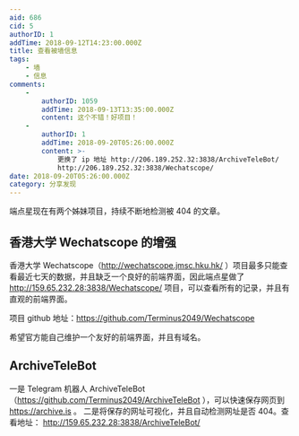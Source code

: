 ```yaml
---
aid: 686
cid: 5
authorID: 1
addTime: 2018-09-12T14:23:00.000Z
title: 查看被墙信息
tags:
    - 墙
    - 信息
comments:
    -
        authorID: 1059
        addTime: 2018-09-13T13:35:00.000Z
        content: 这个不错！好项目！
    -
        authorID: 1
        addTime: 2018-09-20T05:26:00.000Z
        content: >-
            更换了 ip 地址 http://206.189.252.32:3838/ArchiveTeleBot/
            http://206.189.252.32:3838/Wechatscope/
date: 2018-09-20T05:26:00.000Z
category: 分享发现
---
```


端点星现在有两个姊妹项目，持续不断地检测被 404 的文章。

[](#%E9%A6%99%E6%B8%AF%E5%A4%A7%E5%AD%A6-wechatscope-%E7%9A%84%E5%A2%9E%E5%BC%BA)香港大学 Wechatscope 的增强
-----------------------------------------------------------------------------------------------------

香港大学 Wechatscope（http://wechatscope.jmsc.hku.hk/ ）项目最多只能查看最近七天的数据，并且缺乏一个良好的前端界面，因此端点星做了 http://159.65.232.28:3838/Wechatscope/ 项目，可以查看所有的记录，并且有直观的前端界面。

项目 github 地址：https://github.com/Terminus2049/Wechatscope

希望官方能自己维护一个友好的前端界面，并且有域名。

[](#archivetelebot)ArchiveTeleBot
---------------------------------

一是 Telegram 机器人 ArchiveTeleBot（https://github.com/Terminus2049/ArchiveTeleBot ），可以快速保存网页到 https://archive.is 。 二是将保存的网址可视化，并且自动检测网址是否 404。查看地址： http://159.65.232.28:3838/ArchiveTeleBot/
